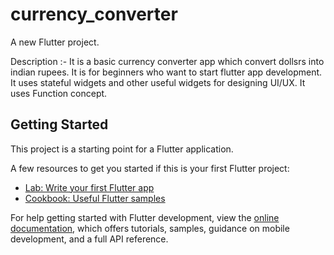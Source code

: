 # currency_converter

A new Flutter project.

Description :-
It is a basic currency converter app which convert dollsrs into indian rupees.
It is for beginners who want to start flutter app development.
It uses stateful widgets and other useful widgets for designing UI/UX.
It uses Function concept.


## Getting Started

This project is a starting point for a Flutter application.

A few resources to get you started if this is your first Flutter project:

- [Lab: Write your first Flutter app](https://docs.flutter.dev/get-started/codelab)
- [Cookbook: Useful Flutter samples](https://docs.flutter.dev/cookbook)

For help getting started with Flutter development, view the
[online documentation](https://docs.flutter.dev/), which offers tutorials,
samples, guidance on mobile development, and a full API reference.
